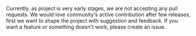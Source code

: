 Currently, as project is very early stages, we are not accepting any pull requests. 
We would love community's active contribution after few releases, first we want to shape the project with suggestion and feedback. If you want a feature or something doesn't work, please create an issue.